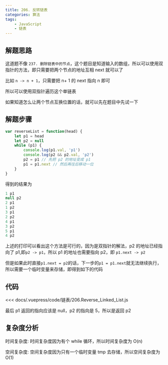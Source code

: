 ```yaml
---
title: 206. 反转链表
categories: 算法
tags:
    - JavaScript
    - 链表
---
```


## 解题思路

这道题不像 `237. 删除链表中的节点`，这个题目是知道输入的数组，所以可以使用双指针的方法，即只需要把两个节点的地址互相 next 就可以了

比如 `n -> n + 1`，只需要把 n+ 1 的 next 指向 n 即可

所以可以使用双指针遍历这个单链表

如果知道怎么让两个节点互换位置的话，就可以先在题目中先试一下

## 解题步骤

```js
var reverseList = function(head) {
    let p1 = head
    let p2 = null
    while (p1) {
        console.log(p1.val, 'p1')
        console.log(p2 && p2.val, 'p2')
        p2 = p1 // 先把 p2 的地址变成 p1
        p1 = p1.next // 然后再往后移动一位
    }
}
```

得到的结果为

```js
1 p1
null p2
2 p1
1 p2
3 p1
2 p2
4 p1
3 p2
5 p1
4 p2
```

上述的打印可以看出这个方法是可行的，因为是双指针的解法，p2 的地址已经指向了 p1,即`p2 -> p1`，所以 p1 的地址也需要指向 p2，即 `p1.next -> p2`

但是如果此时直接`p1.next = p2`的话，下一步的`p1 = p1.next`就无法继续执行，所以需要一个临时变量来存储，即得到如下的代码

## 代码

<<< docs/.vuepress/code/链表/206.Reverse_Linked_List.js

最后 p1 返回的指向应该是 null，p2 的指向是 5，所以是返回 p2

## 复杂度分析

时间复杂度: 时间复杂度因为有个 while 循环，所以时间复杂度为 O(n)

空间复杂度: 空间复杂度因为只有一个临时变量 tmp 去存储，所以空间复杂度为 O(1)

